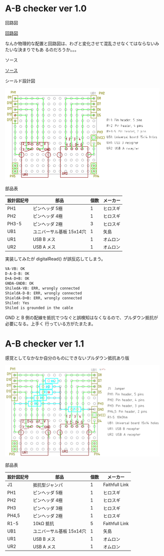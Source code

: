# A-B checker ver 1.0

回路図

[回路図](./kicad/A-B_checker_1.0/A-B_checker_1.0.pdf)

なんか物理的な配置と回路図は、わざと変化させて混乱させなくてはならないみたいな決まりでもあ
るのだろうか。。。

ソース

[ソース](./arduino/A-B_checker/A-B_checker.ino)

シールド設計図

![設計図](./librecad/AB_Checker_1.0.png)

部品表

| 設計図記号 | 部品                     | 個数 | メーカー |
| ---------  | ----                     | ---- | ---      |
| PH1        | ピンヘッダ 5極           | 1    | ヒロスギ |
| PH2        | ピンヘッダ 4極           | 1    | ヒロスギ |
| PH3-5      | ピンヘッダ 2極           | 3    | ヒロスギ |
| UB1        | ユニバーサル基板 15x14穴 | 1    | 矢島     |
| UR1        | USB B メス               | 1    | オムロン |
| UR2        | USB A メス               | 1    | オムロン |

実装してみたが digitalRead() が誤反応してしまう。

```
VA-VB: OK
D-A-D-B: OK
D+A-D+B: OK
GNDA-GNDB: OK
ShiledA-VB: ERR, wrongly connected
ShieldA-D-B: ERR, wrongly connected
ShieldA-D+B: ERR, wrongly connected
Shiled: Yes
Shiled is grounded in the cable
```

GND と B 側の配線を抵抗でつなぐと誤検知はなくなるので、プルダウン抵抗が必要になる。上手く
行っている方がたまたま。

# A-B checker ver 1.1

感覚としてなかなか自分のものにできないプルダウン抵抗あり版

![設計図](./librecad/AB_Checker_1.1.png)

部品表

| 設計図記号 | 部品                     | 個数 | メーカー |
| ---------  | ----                     | ---- | ---      |
| J1         | 抵抗型ジャンパ           | 1    | Faithfull Link |
| PH1        | ピンヘッダ 5極           | 1    | ヒロスギ |
| PH2        | ピンヘッダ 4極           | 1    | ヒロスギ |
| PH3        | ピンヘッダ 3極           | 1    | ヒロスギ |
| PH4,5      | ピンヘッダ 2極           | 1    | ヒロスギ |
| R1-5       | 10kΩ 抵抗               | 5    | Faithfull Link |
| UB1        | ユニバーサル基板 15x14穴 | 1    | 矢島     |
| UR1        | USB B メス               | 1    | オムロン |
| UR2        | USB A メス               | 1    | オムロン |
